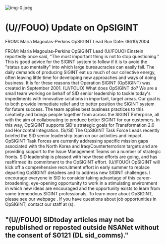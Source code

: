 ![img-0.jpeg](img-0.jpeg)

# (U//FOUO) Update on OpSIGINT 

FROM: Maria Magoulas-Perkins
OpSIGINT Lead
Run Date: 06/10/2004

FROM: Maria Magoulas-Perkins
OpSIGINT Lead
(U//FOUO) Einstein reportedly once said, "The most important thing is not to stop questioning." This is good advice for the SIGINT system to follow if it is to avoid the "status quo mentality" into which large bureaucracies can easily fall. The daily demands of producing SIGINT eat up much of our collective energy, often leaving little time for developing new approaches and ways of doing business. It is for these reasons that Operation SIGINT (OpSIGINT) was created in September 2001.
(U//FOUO) What does OpSIGINT do? We are a small team working on behalf of SID senior leadership to tackle today's impediments with innovative solutions in important, target areas. Our goal is to both provide immediate relief and to better position the SIGINT system for future success. The team applies best business practices to this creativity and brings people together from across the SIGINT Enterprise, all with the aim of collaborating to produce better SIGINT for our customers. In this way, OpSIGINT supports SID's strategic goals for Transformation 2.0 and Horizontal Integration.
(S//SI) The OpSIGINT Task Force Leads recently briefed the SID senior leadership team on our activities and impact. OpSIGINT Task Forces are currently addressing specific mission gaps associated with the North Korea and Iraq/Counterterrorism targets and are providing support to the Issue Management Teams on a number of strategic fronts. SID leadership is pleased with how these efforts are going, and has reaffirmed its commitment to the OpSIGINT effort.
(U//FOUO) OpSIGINT will kick off a comprehensive recruitment effort in early summer to replace departing OpSIGINT detailees and to address new SIGINT challenges. I encourage everyone in SID to consider taking advantage of this career-broadening, eye-opening opportunity to work in a stimulating environment in which new ideas are encouraged and the opportunity exists to learn from some tremendous SIGINT professionals. To learn more about OpSIGINT, please see our webpage . If you have questions about job opportunities in OpSIGINT, contact our staff at
(s).

## "(U//FOUO) SIDtoday articles may not be republished or reposted outside NSANet without the consent of S0121 (DL sid_comms)."
